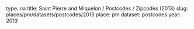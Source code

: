 type: na
title: Saint Pierre and Miquelon / Postcodes / Zipcodes (2013)
slug: places/pm/datasets/postcodes/2013
place: pm
dataset: postcodes
year: 2013
